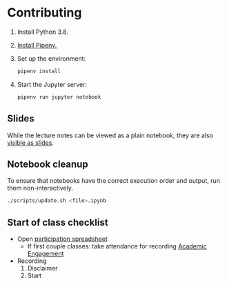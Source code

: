 # Contributing

1. Install Python 3.8.
1. [Install Pipenv.](https://pipenv.pypa.io/en/latest/#install-pipenv-today)
1. Set up the environment:

   ```sh
   pipenv install
   ```

1. Start the Jupyter server:

   ```sh
   pipenv run jupyter notebook
   ```

## Slides

While the lecture notes can be viewed as a plain notebook, they are also [visible as slides](https://rise.readthedocs.io/en/stable/usage.html#running-a-slideshow).

## Notebook cleanup

To ensure that notebooks have the correct execution order and output, run them non-interactively.

```sh
./scripts/update.sh <file>.ipynb
```

## Start of class checklist

- Open [participation spreadsheet](https://docs.google.com/spreadsheets/d/19y3cXYYC-3KLGn6ay0GJ6Bt_LN_AXdxdhf4b3qPnUjE/edit#gid=773327)
  - If first couple classes: take attendance for recording [Academic Engagement](https://www.nyu.edu/students/student-information-and-resources/registration-records-and-graduation/albert-help/training/faculty/academic-engagement.html)
- Recording
  1. Disclaimer
  1. Start
